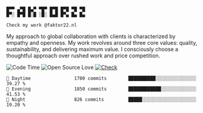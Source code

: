 ```
█▀▀ ▄▀█ █▄▀ ▀█▀ █▀█ █▀█ ▀█ ▀█
█▀░ █▀█ █░█ ░█░ █▄█ █▀▄ █▄ █▄

Check my work @faktor22.nl
```
My approach to global collaboration with clients is characterized by empathy and openness. My work revolves around three core values: quality, sustainability, and delivering maximum value. I consciously choose a thoughtful approach over rushed work and price competition.

![Code Time](http://img.shields.io/badge/Code%20Time-4%2C561%20hrs%2059%20mins-blue)
![Open Source Love](https://badges.frapsoft.com/os/v1/open-source.svg?v=102)
[![Check](https://img.shields.io/badge/Check%20Faktor%2022-216bd6)](https://faktor22.nl)

```text
🌆 Daytime                1700 commits        ██████████░░░░░░░░░░░░░░░   39.27 % 
🌃 Evening                1850 commits        ████████████░░░░░░░░░░░░░   41.53 % 
🌙 Night                  826 commits         █████░░░░░░░░░░░░░░░░░░░░   19.20 % 
```


<!--
**Faktor22/Faktor22** is a ✨ _special_ ✨ repository because its `README.md` (this file) appears on your GitHub profile.

## ⚡ Stack

![JavaScript](https://img.shields.io/badge/-JavaScript-202a35?style=flat-square&logo=javascript)
![PHP](https://img.shields.io/badge/-PHP-202a35?style=flat-square&logo=php)
![Nodejs](https://img.shields.io/badge/-Nodejs-202a35?style=flat-square&logo=Node.js)
![Python](https://img.shields.io/badge/-Python-202a35?style=flat-square&logo=Python)
![React](https://img.shields.io/badge/-React-202a35?style=flat-square&logo=react)
![Svelte](https://img.shields.io/badge/-svelte-202a35?style=flat-square&logo=svelte)
![Laravel](https://img.shields.io/badge/-Laravel-202a35?style=flat-square&logo=laravel)
![ElasticSearch](https://img.shields.io/badge/-ElasticSearch-202a35?style=flat-square&logo=elasticsearch)
![HTML5](https://img.shields.io/badge/-HTML5-202a35?style=flat-square&logo=html5&logoColor=white)
![CSS3](https://img.shields.io/badge/-CSS3-202a35?style=flat-square&logo=css3)
![Bootstrap](https://img.shields.io/badge/-Bootstrap-202a35?style=flat-square&logo=bootstrap)
![TypeScript](https://img.shields.io/badge/-TypeScript-202a35?style=flat-square&logo=typescript)
![MongoDB](https://img.shields.io/badge/-MongoDB-202a35?style=flat-square&logo=mongodb)
![Redis](https://img.shields.io/badge/-Redis-202a35?style=flat-square&logo=Redis)
![GraphQL](https://img.shields.io/badge/-GraphQL-202a35?style=flat-square&logo=graphql)
![MySQL](https://img.shields.io/badge/-MySQL-202a35?style=flat-square&logo=mysql)
![Heroku](https://img.shields.io/badge/-Heroku-202a35?style=flat-square&logo=heroku)
![Docker](https://img.shields.io/badge/-Docker-202a35?style=flat-square&logo=docker)
![DigitalOcean](https://img.shields.io/badge/-Digital%20Ocean-202a35?style=flat-square&logo=digitalocean)
![Firebase](https://img.shields.io/badge/Firebase-202a35?style=flat-square&logo=firebase)
![Amazon AWS](https://img.shields.io/badge/Amazon%20AWS-202a35?style=flat-square&logo=amazon-aws)
![Google Cloud](https://img.shields.io/badge/Google%20Cloud-202a35?style=flat-square&logo=google-cloud)
![Git](https://img.shields.io/badge/-Git-202a35?style=flat-square&logo=git)
![GitHub](https://img.shields.io/badge/-GitHub-202a35?style=flat-square&logo=github)
![GitLab](https://img.shields.io/badge/-GitLab-202a35?style=flat-square&logo=gitlab)
![Raspberry Pi](https://img.shields.io/badge/-Raspberry%20Pi-202a35?style=flat-square&logo=Raspberry-Pi)
![Wordpress](https://img.shields.io/badge/-WordPress-202a35?style=flat-square&logo=wordpress)
![Drupal](https://img.shields.io/badge/-Drupal-202a35?style=flat-square&logo=drupal)
-->
